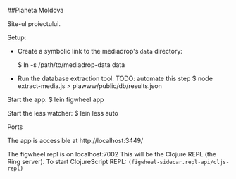 ##Planeta Moldova 

Site-ul proiectului. 

Setup:
- Create a symbolic link to the mediadrop's `data` directory:

    $ ln -s /path/to/mediadrop-data data

- Run the database extraction tool:
TODO: automate this step
    $ node extract-media.js > plawww/public/db/results.json


Start the app:
    $ lein figwheel app

Start the less watcher:
    $ lein less auto

Ports

The app is accessible at http://localhost:3449/

The figwheel repl is on localhost:7002
This will be the Clojure REPL (the Ring server).
To start ClojureScript REPL: `(figwheel-sidecar.repl-api/cljs-repl)`
        



